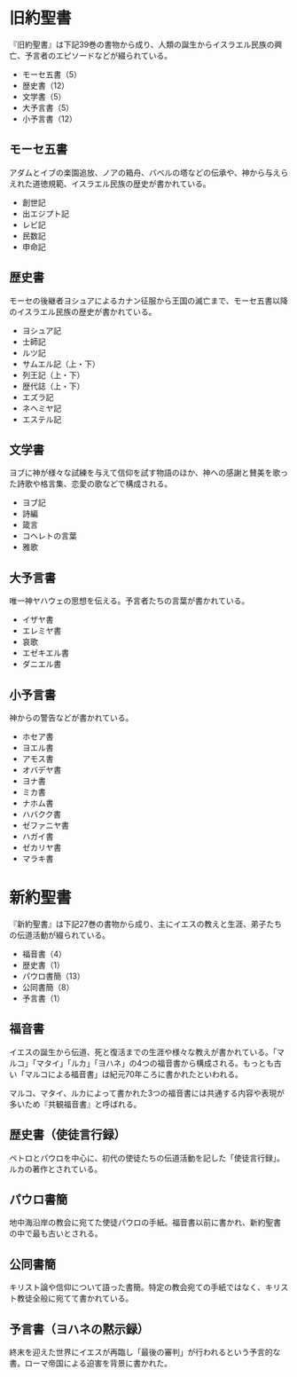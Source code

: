 # 旧約聖書
『旧約聖書』は下記39巻の書物から成り、人類の誕生からイスラエル民族の興亡、予言者のエピソードなどが綴られている。

* モーセ五書（5）
* 歴史書（12）
* 文学書（5）
* 大予言書（5）
* 小予言書（12）

## モーセ五書
アダムとイブの楽園追放、ノアの箱舟、バベルの塔などの伝承や、神から与えらえれた道徳規範、イスラエル民族の歴史が書かれている。

* 創世記
* 出エジプト記
* レビ記
* 民数記
* 申命記

## 歴史書
モーセの後継者ヨシュアによるカナン征服から王国の滅亡まで、モーセ五書以降のイスラエル民族の歴史が書かれている。

* ヨシュア記
* 士師記
* ルツ記
* サムエル記（上・下）
* 列王記（上・下）
* 歴代誌（上・下）
* エズラ記
* ネヘミヤ記
* エステル記

## 文学書
ヨブに神が様々な試練を与えて信仰を試す物語のほか、神への感謝と賛美を歌った詩歌や格言集、恋愛の歌などで構成される。

* ヨブ記
* 詩編
* 箴言
* コヘレトの言葉
* 雅歌

## 大予言書
唯一神ヤハウェの思想を伝える。予言者たちの言葉が書かれている。

* イザヤ書
* エレミヤ書
* 哀歌
* エゼキエル書
* ダニエル書

## 小予言書
神からの警告などが書かれている。

* ホセア書
* ヨエル書
* アモス書
* オバデヤ書
* ヨナ書
* ミカ書
* ナホム書
* ハバクク書
* ゼファニヤ書
* ハガイ書
* ゼカリヤ書
* マラキ書

# 新約聖書
『新約聖書』は下記27巻の書物から成り、主にイエスの教えと生涯、弟子たちの伝道活動が綴られている。

* 福音書（4）
* 歴史書（1）
* パウロ書簡（13）
* 公同書簡（8）
* 予言書（1）

## 福音書
イエスの誕生から伝道、死と復活までの生涯や様々な教えが書かれている。「マルコ」「マタイ」「ルカ」「ヨハネ」の4つの福音書から構成される。もっとも古い「マルコによる福音書」は紀元70年ころに書かれたといわれる。

マルコ、マタイ、ルカによって書かれた3つの福音書には共通する内容や表現が多いため『共観福音書』と呼ばれる。

## 歴史書（使徒言行録）
ペトロとパウロを中心に、初代の使徒たちの伝道活動を記した「使徒言行録」。ルカの著作とされている。

## パウロ書簡
地中海沿岸の教会に宛てた使徒パウロの手紙。福音書以前に書かれ、新約聖書の中で最も古いとされる。

## 公同書簡
キリスト論や信仰について語った書簡。特定の教会宛ての手紙ではなく、キリスト教徒全般に宛てて書かれている。

## 予言書（ヨハネの黙示録）
終末を迎えた世界にイエスが再臨し「最後の審判」が行われるという予言的な書。ローマ帝国による迫害を背景に書かれた。
